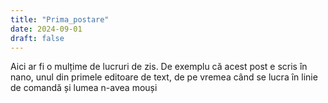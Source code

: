 ```yaml
---
title: "Prima_postare"
date: 2024-09-01
draft: false
---
```


Aici ar fi o mulțime de lucruri de zis. De exemplu că acest post e scris în nano, unul din primele editoare de text, de pe vremea când se lucra în linie de comandă și lumea n-avea mouși


